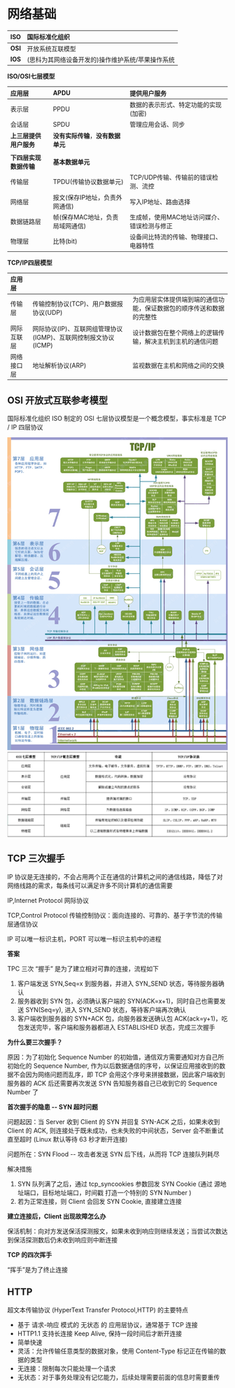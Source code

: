 # 网络基础

| **ISO** | 国际标准化组织 |
| :--- | :--- |
| **OSI** | 开放系统互联模型 |
| **IOS** | \(思科为其网络设备开发的\)操作维护系统/苹果操作系统 |

**ISO/OSI七层模型**

| 应用层 | APDU | 提供用户服务 |
| :--- | :--- | :--- |
| 表示层 | PPDU | 数据的表示形式、特定功能的实现\(加密\) |
| 会话层 | SPDU | 管理应用会话、同步 |
| **上三层提供用户服务** | **没有实际传输**，**没有数据单元** |  |
|  |  |  |
| **下四层实现数据传输** | **基本数据单元** |  |
| 传输层 | TPDU\(传输协议数据单元\) | TCP/UDP传输、传输前的错误检测、流控 |
| 网络层 | 报文\(保存IP地址，负责外网通信\) | 写入IP地址、路由选择 |
| 数据链路层 | 帧\(保存MAC地址，负责局域网通信\) | 生成帧，使用MAC地址访问媒介、错误检测与修正 |
| 物理层 | 比特\(bit\) | 设备间比特流的传输、物理接口、电器特性 |

**TCP/IP四层模型**

| 应用层 |  |  |
| :--- | :--- | :--- |
| 传输层 | 传输控制协议\(TCP\)、用户数据报协议\(UDP\) | 为应用层实体提供端到端的通信功能，保证数据包的顺序传送和数据的完整性 |
| 网际互联层 | 网际协议\(IP\)、互联网组管理协议\(IGMP\)、互联网控制报文协议\(ICMP\) | 设计数据包在整个网络上的逻辑传输，解决主机到主机的通信问题 |
| 网络接口层 | 地址解析协议\(ARP\) | 监视数据在主机和网络之间的交换 |

##  OSI 开放式互联参考模型

国际标准化组织 ISO 制定的 OSI 七层协议模型是一个概念模型，事实标准是 TCP / IP 四层协议

![osi](/docs/images/notes/basic/osi.png)
![diff-osi-tcpip](/docs/images/notes/basic/diff-osi-tcp-ip.png)

## TCP 三次握手

IP 协议是无连接的，不会占用两个正在通信的计算机之间的通信线路，降低了对网络线路的需求，每条线可以满足许多不同计算机的通信需要

IP,Internet Protocol 网际协议

TCP,Control Protocol 传输控制协议：面向连接的、可靠的、基于字节流的传输层通信协议


IP 可以唯一标识主机，PORT 可以唯一标识主机中的进程

**答案**

TPC 三次 “握手” 是为了建立相对可靠的连接，流程如下

1. 客户端发送 SYN,Seq=x 到服务器，并进入 SYN_SEND 状态，等待服务器确认
2. 服务器收到 SYN 包，必须确认客户端的 SYN(ACK=x+1)，同时自己也需要发送 SYN(Seq=y), 进入 SYN_SEND 状态，等待客户端再次确认
3. 客户端收到服务器的 SYN+ACK 包，向服务器发送确认包 ACK(ack=y+1)，吃包发送完毕，客户端和服务器都进入 ESTABLISHED 状态，完成三次握手

**为什么要三次握手？**

原因：为了初始化 Sequence Number 的初始值，通信双方需要通知对方自己所初始化的 Sequence Number, 作为以后数据通信的序号，以保证应用接收到的数据不会因为网络问题而乱序，即 TCP 会用这个序号来拼接数据，因此客户端收到服务器的 ACK 后还需要再次发送 SYN 告知服务器自己已收到它的 Sequence Number 了

**首次握手的隐患 -- SYN 超时问题**

问题起因：当 Server 收到 Client 的 SYN 并回复 SYN-ACK 之后，如果未收到 Client 的 ACK, 则连接处于既未成功，也未失败的中间状态，Server 会不断重试直至超时 (Linux 默认等待 63 秒才断开连接)

问题所在：SYN Flood -- 攻击者发送 SYN 后下线，从而将 TCP 连接队列耗尽

解决措施

1. SYN 队列满了之后，通过 tcp_syncookies 参数回发 SYN Cookie (通过 源地址端口，目标地址端口，时间戳 打造一个特别的 SYN Number )
2. 若为正常连接，则 Client 会回发 SYN Cookie, 直接建立连接

**建立连接后，Client 出现故障怎么办**

保活机制：向对方发送保活探测报文，如果未收到响应则继续发送；当尝试次数达到保活探测数后仍未收到响应则中断连接


**TCP 的四次挥手**

“挥手”是为了终止连接


## HTTP

超文本传输协议 (HyperText Transfer Protocol,HTTP) 的主要特点

- 基于 请求-响应 模式的 无状态 的 应用层协议，通常基于 TCP 连接
- HTTP1.1 支持长连接 Keep Alive, 保持一段时间后才断开连接
- 简单快速
- 灵活：允许传输任意类型的数据对象，使用 Content-Type 标记正在传输的数据的类型
- 无连接：限制每次只能处理一个请求
- 无状态：对于事务处理没有记忆能力，后续处理需要前面的信息时需要重传